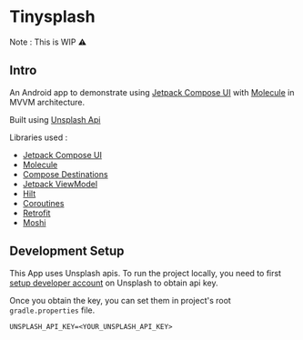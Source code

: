 # Tinysplash

Note : This is WIP ⚠️

## Intro

An Android app to demonstrate
using [Jetpack Compose UI](https://developer.android.com/jetpack/compose)
with [Molecule](https://github.com/cashapp/molecule) in MVVM architecture.

Built using [Unsplash Api](https://unsplash.com/documentation/)


Libraries used : 
- [Jetpack Compose UI](https://developer.android.com/jetpack/compose)
- [Molecule](https://github.com/cashapp/molecule)
- [Compose Destinations](https://github.com/raamcosta/compose-destinations)
- [Jetpack ViewModel](https://developer.android.com/topic/libraries/architecture/viewmodel)
- [Hilt](https://developer.android.com/training/dependency-injection/hilt-android)
- [Coroutines](https://kotlinlang.org/docs/coroutines-overview.html)
- [Retrofit](https://github.com/square/retrofit)
- [Moshi](https://github.com/square/moshi)


## Development Setup

This App uses Unsplash apis. To run the project locally, you need to first [setup developer account](https://unsplash.com/documentation/#creating-a-developer-account) on Unsplash to obtain api key.

Once you obtain the key, you can set them in project's root `gradle.properties` file.

```
UNSPLASH_API_KEY=<YOUR_UNSPLASH_API_KEY>
```
